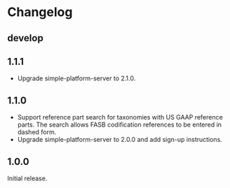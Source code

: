 # Changelog

## develop

## 1.1.1
- Upgrade simple-platform-server to 2.1.0.

## 1.1.0
- Support reference part search for taxonomies with US GAAP reference parts.
  The search allows FASB codification references to be entered in dashed form.
- Upgrade simple-platform-server to 2.0.0 and add sign-up instructions.

## 1.0.0
Initial release.

